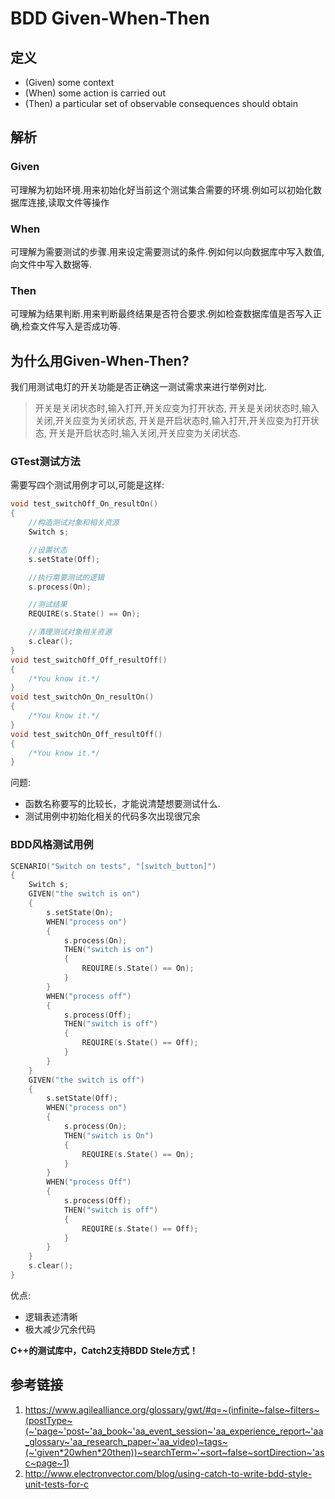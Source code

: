 # BDD Given-When-Then

## 定义

* (Given) some context
* (When) some action is carried out
* (Then) a particular set of observable consequences should obtain

## 解析

### Given 

可理解为初始环境.用来初始化好当前这个测试集合需要的环境.例如可以初始化数据库连接,读取文件等操作

### When

可理解为需要测试的步骤.用来设定需要测试的条件.例如何以向数据库中写入数值,向文件中写入数据等.

### Then

可理解为结果判断.用来判断最终结果是否符合要求.例如检查数据库值是否写入正确,检查文件写入是否成功等.

## 为什么用Given-When-Then?

我们用测试电灯的开关功能是否正确这一测试需求来进行举例对比.

> 开关是关闭状态时,输入打开,开关应变为打开状态,
> 开关是关闭状态时,输入关闭,开关应变为关闭状态,
> 开关是开启状态时,输入打开,开关应变为打开状态,
> 开关是开启状态时,输入关闭,开关应变为关闭状态.

### GTest测试方法

需要写四个测试用例才可以,可能是这样:

```c++
void test_switchOff_On_resultOn()
{
    //构造测试对象和相关资源
    Switch s;

    //设置状态
    s.setState(Off);

    //执行需要测试的逻辑
    s.process(On);

    //测试结果
    REQUIRE(s.State() == On);

    //清理测试对象相关资源
    s.clear();
}
void test_switchOff_Off_resultOff()
{
    /*You know it.*/
}
void test_switchOn_On_resultOn()
{
    /*You know it.*/
}
void test_switchOn_Off_resultOff()
{
    /*You know it.*/
}
```

问题:

- 函数名称要写的比较长，才能说清楚想要测试什么.
- 测试用例中初始化相关的代码多次出现很冗余

### BDD风格测试用例

```c++
SCENARIO("Switch on tests", "[switch_button]")
{
    Switch s;
    GIVEN("the switch is on")
    {
        s.setState(On);
        WHEN("process on")
        {
            s.process(On);
            THEN("switch is on")
            {
                REQUIRE(s.State() == On);
            }
        }
        WHEN("process off")
        {
            s.process(Off);
            THEN("switch is off")
            {
                REQUIRE(s.State() == Off);
            }
        }
    }
    GIVEN("the switch is off")
    {
        s.setState(Off);
        WHEN("process on")
        {
            s.process(On);
            THEN("switch is On")
            {
                REQUIRE(s.State() == On);
            }
        }
        WHEN("process Off")
        {
            s.process(Off);
            THEN("switch is off")
            {
                REQUIRE(s.State() == Off);
            }
        }
    }
    s.clear();
}
```

优点:

- 逻辑表述清晰
- 极大减少冗余代码

**C++的测试库中，Catch2支持BDD Stele方式！**

## 参考链接

1. https://www.agilealliance.org/glossary/gwt/#q=~(infinite~false~filters~(postType~(~'page~'post~'aa_book~'aa_event_session~'aa_experience_report~'aa_glossary~'aa_research_paper~'aa_video)~tags~(~'given*20when*20then))~searchTerm~'~sort~false~sortDirection~'asc~page~1)
2. http://www.electronvector.com/blog/using-catch-to-write-bdd-style-unit-tests-for-c

